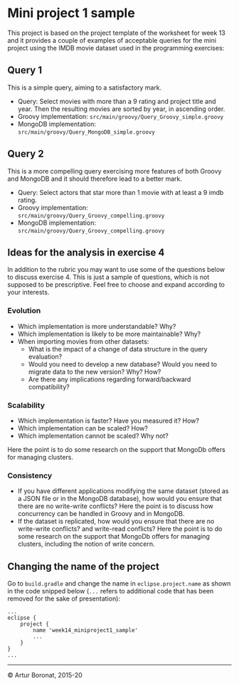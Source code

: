 <link rel='stylesheet' href='web/swiss.css'/>

# Mini project 1 sample

This project is based on the project template of the worksheet for week 13 and it provides a couple of examples of acceptable queries for the mini project using the IMDB movie dataset used in the programming exercises:

## Query 1

This is a simple query, aiming to a satisfactory mark.

  * Query: Select movies with more than a 9 rating and project title and year. Then the resulting movies are sorted by year, in ascending order. 
  * Groovy implementation: `src/main/groovy/Query_Groovy_simple.groovy`
  * MongoDB implementation: `src/main/groovy/Query_MongoDB_simple.groovy`

## Query 2

This is a more compelling query exercising more features of both Groovy and MongoDB and it should therefore lead to a better mark.

  * Query: Select actors that star more than 1 movie with at least a 9 imdb rating.
  * Groovy implementation: `src/main/groovy/Query_Groovy_compelling.groovy`
  * MongoDB implementation: `src/main/groovy/Query_Groovy_compelling.groovy`


## Ideas for the analysis in exercise 4

In addition to the rubric you may want to use some of the questions below to discuss exercise 4. This is just a sample of questions, which is not supposed to be prescriptive. Feel free to choose and expand according to your interests.

### Evolution

* Which implementation is more understandable? Why?
* Which implementation is likely to be more maintainable? Why?
* When importing movies from other datasets:
  * What is the impact of a change of data structure in the query evaluation?
  * Would you need to develop a new database? Would you need to migrate data to the new version? Why? How?
  * Are there any implications regarding forward/backward compatibility?

### Scalability

* Which implementation is faster? Have you measured it? How?
* Which implementation can be scaled? How? 
* Which implementation cannot be scaled? Why not?

Here the point is to do some research on the support that MongoDb offers for managing clusters.

### Consistency

* If you have different applications modifying the same dataset (stored as a JSON file or in the MongoDB database), how would you ensure that there are no write-write conflicts? Here the point is to discuss how concurrency can be handled in Groovy and in MongoDB.
* If the dataset is replicated, how would you ensure that there are no write-write conflicts? and write-read conflicts? Here the point is to do some research on the support that MongoDb offers for managing clusters, including the notion of write concern.


## Changing the name of the project

Go to `build.gradle` and change the name in `eclipse.project.name` as shown in the code snipped below (`...` refers to additional code that has been removed for the sake of presentation):

```
...
eclipse {
	project {
		name 'week14_miniproject1_sample'
		...
	}
}
...
```





***
&copy; Artur Boronat, 2015-20
